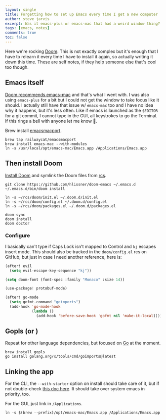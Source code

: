 ```yaml
---
layout: single
title: Forgetting how to set up Emacs every time I get a new computer
author: steve_jarvis
excerpt: Was it emacs-plus or emacs-mac that had a weird window thing? How did Go imports get re-written on save?
tags: [emacs, notes]
comments: true
toc: false
---
```


Here we're rocking [Doom](https://github.com/doomemacs/doomemacs/tree/master). This is not exactly complex but 
it's enough that I have to relearn it every time I have to install it again, so actually writing it
down this time. These are self notes, if they help someone else that's cool too though.

## Emacs itself
[Doom recommends emacs-mac](https://github.com/doomemacs/doomemacs/blob/master/docs/getting_started.org#on-macos) and 
that's what I went with. I was also using `emacs-plus` for a bit but I could not get the window to take
focus like it should. I actually still have that issue w/ `emacs-mac` too and I have no idea why it happens, but
it's less often. Like if emacs is launched as the `$EDITOR` for a git commit, I cannot type in the GUI, all keystrokes
to go the Terminal. If this rings a bell with anyone let me know :bow:.

Brew install [emacsmacport](https://github.com/railwaycat/homebrew-emacsmacport).

```shell
brew tap railwaycat/emacsmacport
brew install emacs-mac --with-modules
ln -s /usr/local/opt/emacs-mac/Emacs.app /Applications/Emacs.app
```

## Then install Doom
[Install Doom](https://github.com/doomemacs/doomemacs/blob/master/docs/getting_started.org#doom-emacs) and
symlink the Doom files from [rcs](https://github.com/stevejarvis/rcs).

```shell
git clone https://github.com/hlissner/doom-emacs ~/.emacs.d
~/.emacs.d/bin/doom install
```

```shell
ln -s ~/rcs/doom/init.el ~/.doom.d/init.el
ln -s ~/rcs/doom/config.el ~/.doom.d/config.el
ln -s ~/rcs/doom/packages.el ~/.doom.d/packages.el
```

```shell
doom sync
doom install
doom doctor
```

### Configure 
I basically can't type if Caps Lock isn't mapped to Control and `kj` escapes insert mode. This 
should also be tracked in the `doom/config.el` rcs on GitHub, but just in case I need another 
reference, here is:

```lisp
(after! evil
  (setq evil-escape-key-sequence "kj"))

(setq doom-font (font-spec :family "Monaco" :size 14))

(use-package! protobuf-mode)

(after! go-mode
  (setq gofmt-command "goimports")
  (add-hook 'go-mode-hook
            (lambda ()
              (add-hook 'before-save-hook 'gofmt nil 'make-it-local))))
```

## Gopls (or <insert language server>)
Repeat for other language dependencies, but focused on [Go](https://emacs-lsp.github.io/lsp-mode/page/lsp-gopls/) 
at the moment.

```shell
brew install gopls
go install golang.org/x/tools/cmd/goimports@latest
```

## Linking the app
For the CLI, the `--with-starter` option on install should take care of it, but if not double-check
[this doc here](https://github.com/railwaycat/homebrew-emacsmacport/blob/master/docs/emacs-start-helpers.md#starter-script-1).
It should take over system emacs in priority, too.

For the GUI, just link in `/Applications`.
```shell
ln -s $(brew --prefix)/opt/emacs-mac/Emacs.app /Applications/Emacs.app
```

